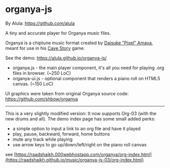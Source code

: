 # organya-js

By Alula: https://github.com/alula

A tiny and accurate player for Organya music files.

Organya is a chiptune music format created by [Daisuke "Pixel" Amaya](https://twitter.com/oxizn), meant for use in his [Cave Story](https://cavestory.org) game.

See the demo: https://alula.github.io/organya-js/

- organya.js - the main player component, it's all you need for playing .org files in browser. (~250 LoC)
- organya-ui.js - optional component that renders a piano roll on HTML5 canvas. (~150 LoC)

UI graphics were taken from original Organya source code: https://github.com/shbow/organya

-----------------------------

This is a very slightly modified version: It now supports Org-03 (with the new drums and all).
The demo index page has some small added perks:
- a simple option to input a link to an org file and have it played
- play, pause, backward, forward, home buttons
- mute any track while playing
- use arrow keys to go up/down/left/right on the piano roll canvas

see [https://raadshaikh.000webhostapp.com/organya/org-index.html](https://raadshaikh.github.io/music/organya-js-03/org-index.html)
